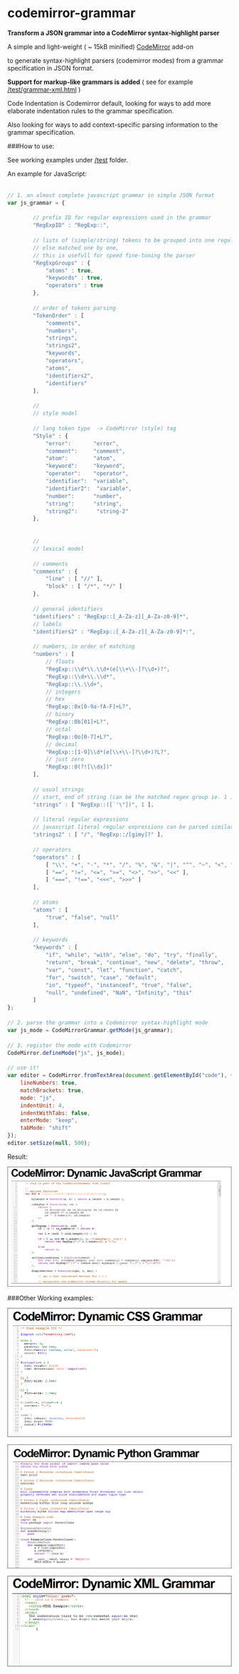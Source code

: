 codemirror-grammar
==================

__Transform a JSON grammar into a CodeMirror syntax-highlight parser__



A simple and light-weight ( ~ 15kB minified) [CodeMirror](https://github.com/marijnh/codemirror) add-on

to generate syntax-highlight parsers (codemirror modes) from a grammar specification in JSON format.


__Support for markup-like grammars is added__  ( see for example [/test/grammar-xml.html](/test/grammar-xml.html) )


Code Indentation is Codemirror default, looking for ways to add more elaborate indentation rules to the grammar specification.

Also looking for ways to add context-specific parsing information to the grammar specification.



###How to use:

See working examples under [/test](/test) folder.

An example for JavaScript:


```javascript

// 1. an almost complete javascript grammar in simple JSON format
var js_grammar = {
        
        // prefix ID for regular expressions used in the grammar
        "RegExpID" : "RegExp::",
        
        // lists of (simple/string) tokens to be grouped into one regular expression,
        // else matched one by one, 
        // this is usefull for speed fine-tuning the parser
        "RegExpGroups" : {
            "atoms" : true,
            "keywords" : true,
            "operators" : true
        },
    
        // order of tokens parsing
        "TokenOrder" : [
            "comments",
            "numbers",
            "strings",
            "strings2",
            "keywords",
            "operators",
            "atoms",
            "identifiers2",
            "identifiers"
        ],
            
        //
        // style model
    
        // lang token type  -> CodeMirror (style) tag
        "Style" : {
            "error":       "error",
            "comment":     "comment",
            "atom":        "atom",
            "keyword":     "keyword",
            "operator":    "operator",
            "identifier":  "variable",
            "identifier2":  "variable",
            "number":      "number",
            "string":      "string",
            "string2":      "string-2"
        },

        
        //
        // lexical model
        
        // comments
        "comments" : {
            "line" : [ "//" ],
            "block" : [ "/*", "*/" ]
        },
        
        // general identifiers
        "identifiers" : "RegExp::[_A-Za-z][_A-Za-z0-9]*",
        // labels
        "identifiers2" : "RegExp::[_A-Za-z][_A-Za-z0-9]*:",

        // numbers, in order of matching
        "numbers" : [
            // floats
            "RegExp::\\d*\\.\\d+(e[\\+\\-]?\\d+)?",
            "RegExp::\\d+\\.\\d*",
            "RegExp::\\.\\d+",
            // integers
            // hex
            "RegExp::0x[0-9a-fA-F]+L?",
            // binary
            "RegExp::0b[01]+L?",
            // octal
            "RegExp::0o[0-7]+L?",
            // decimal
            "RegExp::[1-9]\\d*(e[\\+\\-]?\\d+)?L?",
            // just zero
            "RegExp::0(?![\\dx])"
        ],

        // usual strings
        // start, end of string (can be the matched regex group ie. 1 )
        "strings" : [ "RegExp::([`'\"])", 1 ],
        
        // literal regular expressions
        // javascript literal regular expressions can be parsed similar to strings
        "strings2" : [ "/", "RegExp::/[gimy]?" ],
        
        // operators
        "operators" : [
            [ "\\", "+", "-", "*", "/", "%", "&", "|", "^", "~", "<", ">" , "!" ],
            [ "==", "!=", "<=", ">=", "<>", ">>", "<<" ],
            [ "===", "!==", "<<<", ">>>" ]
        ],
        
        // atoms
        "atoms" : [
            "true", "false", "null"
        ],

        // keywords
        "keywords" : [ 
            "if", "while", "with", "else", "do", "try", "finally",
            "return", "break", "continue", "new", "delete", "throw",
            "var", "const", "let", "function", "catch",
            "for", "switch", "case", "default",
            "in", "typeof", "instanceof", "true", "false", 
            "null", "undefined", "NaN", "Infinity", "this"
        ]
};
        
// 2. parse the grammar into a Codemirror syntax-highlight mode
var js_mode = CodeMirrorGrammar.getMode(js_grammar);

// 3. register the mode with Codemirror
CodeMirror.defineMode("js", js_mode);

// use it!
var editor = CodeMirror.fromTextArea(document.getElementById("code"), {
    lineNumbers: true,
    matchBrackets: true,
    mode: "js",
    indentUnit: 4,
    indentWithTabs: false,
    enterMode: "keep",
    tabMode: "shift"
});
editor.setSize(null, 500);

```


Result:

![js-grammar](/test/grammar-js.png)


###Other Working examples:

![css-grammar](/test/grammar-css.png)

![python-grammar](/test/grammar-python.png)

![xml-grammar](/test/grammar-xml.png)


